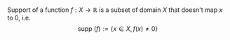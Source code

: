 Support of a function $f: X \rightarrow \mathbb{R}$ is a subset of domain $X$ that doesn't map $x$ to 0, i.e.
$$\text{supp }(f) := \{ x \in X, f(x) \neq 0 \}$$